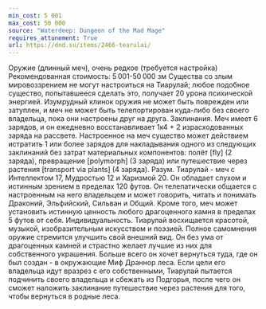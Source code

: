 ```yaml
---
min_cost: 5 001
max_cost: 50 000
source: "Waterdeep: Dungeon of the Mad Mage"
requires_attunement: True
url: https://dnd.su/items/2466-tearulai/
---
```


Оружие (длинный меч), очень редкое (требуется настройка)
Рекомендованная стоимость: 5 001-50 000 зм
Существа со злым мировоззрением не могут настроиться на Тиарулай; любое подобное существо, попытавшееся сделать это, получает 20 урона психической энергией. Изумрудный клинок оружия не может быть поврежден или затуплен, и меч не может быть телепортирован куда-либо без своего владельца, пока они настроены друг на друга.
Заклинания. Меч имеет 6 зарядов, и он ежедневно восстанавливает 1к4 + 2 израсходованных заряда на рассвете.
Настроенное на меч существо может действием истратить 1 или более зарядов для накладывания одного из следующих заклинаний без затрат материальных компонентов: полёт [fly] (2 заряда), превращение [polymorph] (3 заряда) или путешествие через растения [transport via plants] (4 заряда).
Разум. Тиарулай - меч с Интеллектом 17, Мудростью 12 и Харизмой 20. Он обладает слухом и истинным зрением в пределах 120 футов. Он телепатически общается с настроенным на него владельцем и может говорить, читать и понимать Драконий, Эльфийский, Сильван и Общий. Кроме того, меч может установить истинную ценность любого драгоценного камня в пределах 5 футов от себя.
Индивидуальность. Тиарулай восхищается красотой, музыкой, изобразительным искусством и поэзией. Полное самомнения оружие стремится улучшить свой внешний вид. Он без ума от драгоценных камней и страстно желает лучшие из них для собственного украшения. Больше всего он хочет вернуться туда, где он был создан - в окружающие Миф Драннор леса. Если цели его владельца идут вразрез с его собственными, Тиарулай пытается подчинить своего владельца и сбежать из Подгорья, после чего он сможет наложить заклинание путешествие через растения для того, чтобы вернуться в родные леса.